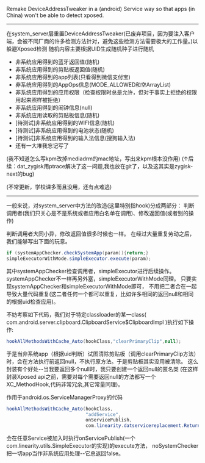 Remake DeviceAddressTweaker in a (android) Service way so that apps (in China) won't be able to detect xposed.


-------------------


在system_server层重置DeviceAddressTweaker(已废弃项目，因为要注入客户端，会被不同厂商的许多检测方法针对，避免这些检测方法需要极大的工作量。)以躲避Xposed检测
随机内容主要根据UID生成随机种子进行随机

- 非系统应用得到的蓝牙返回值(随机)
- 非系统应用得到的剪贴板返回值(随机)
- 非系统应用得到的app列表(只看得到微信支付宝)
- 非系统应用得到的AppOps信息(MODE_ALLOWED和空ArrayList)
- 非系统应用得到的应用权限（检查权限时总是允许，但对于事实上拒绝的权限用起来照样被拒绝）
- 非系统应用得到的闹钟信息(null)
- 非系统应用读取的剪贴板信息(随机)
- [待测试]非系统应用得到的WIFI信息(随机)
- [待测试]非系统应用得到的电池状态(随机)
- [待测试]非系统应用得到的输入法信息(搜狗输入法)
- 还有一大堆我忘记写了

(我不知道怎么写kpm改掉mediadrm的mac地址，写出来kpm根本没作用)
(↑后续：dat_zygisk用ptrace解决了这一问题,我也放在git了，以及这其实是zygisk-next的bug)

(不常更新，学校课多而且没用，还有点难逃)

-------------------
一般来说，对system_server中方法的改造(这里特别指hook)分成两部分： 判断调用者(我们只关心是不是系统或者应用白名单在调用)、修改返回值(或者别的操作)

判断调用者大同小异，修改返回值很多时候也一样。
在经过大量重复劳动之后，我们能够写出下面的玩意。

```java
if (systemAppChecker.checkSystemApp(param)){return;}
simpleExecutorWithMode.simpleExecutor.execute(param);
```

其中systemAppChecker检查调用者，simpleExecutor进行后续操作。
systemAppChecker不一样再另外塞，simpleExecutorWithMode同理。
只要实现systemAppChecker和simpleExecutorWithMode即可，
不用把二者合在一起导致大量代码重复(这二者任何一个都可以重复，比如许多相同的返回null和相同的根据uid检查应用)。


不妨考察如下代码，我们对于特定classloader的某一class( com.android.server.clipboard.ClipboardService$ClipboardImpl )执行如下操作:
```java
hookAllMethodsWithCache_Auto(hookClass,"clearPrimaryClip",null);
```
于是当非系统app（根据uid判断）试图清除剪贴板（调用clearPrimaryClip方法）时，会在方法执行前返回null，不执行原方法。于是剪贴板其实没用被清除。
这么封装有个好处--当我要返回多个null时，我只要创建一个返回null的匿名类
(在这样封装Xposed api之前，需要对每个需要返回null的方法都写一个XC_MethodHook,代码非常冗余,其它常量同理)。


作用于android.os.ServiceManagerProxy的代码
```java
hookAllMethodsWithCache_Auto(hookClass,
                             "addService",
                             onServicePublish,
                             com.linearity.datservicereplacement.ReturnIfNonSys.noSystemChecker);
```
会在任意Service被加入时执行onServicePublish(一个com.linearity.utils.SimpleExecutor的实现)的execute方法，
noSystemChecker把一切app当作非系统应用处理--它总返回false。